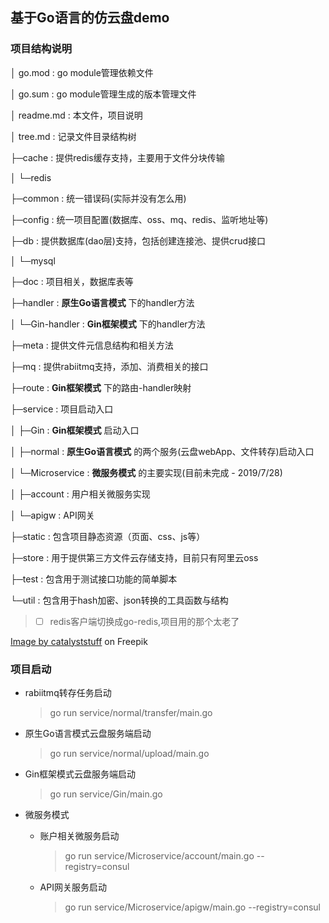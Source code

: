 ## 基于Go语言的仿云盘demo

### 项目结构说明

│  go.mod		: go module管理依赖文件

│  go.sum		: go module管理生成的版本管理文件

│  readme.md	: 本文件，项目说明

│  tree.md		: 记录文件目录结构树

├─cache		: 提供redis缓存支持，主要用于文件分块传输

│  └─redis

├─common		: 统一错误码(实际并没有怎么用)

├─config		: 统一项目配置(数据库、oss、mq、redis、监听地址等)

├─db			: 提供数据库(dao层)支持，包括创建连接池、提供crud接口

│  └─mysql

├─doc			: 项目相关，数据库表等

├─handler		: **原生Go语言模式** 下的handler方法

│  └─Gin-handler	: **Gin框架模式** 下的handler方法

├─meta			: 提供文件元信息结构和相关方法

├─mq			: 提供rabiitmq支持，添加、消费相关的接口

├─route			: **Gin框架模式** 下的路由-handler映射

├─service		: 项目启动入口

│  ├─Gin		: **Gin框架模式** 启动入口

│  ├─normal		: **原生Go语言模式** 的两个服务(云盘webApp、文件转存)启动入口

│  └─Microservice	: **微服务模式** 的主要实现(目前未完成 - 2019/7/28)

│      ├─account		: 用户相关微服务实现

│      └─apigw		: API网关

├─static		: 包含项目静态资源（页面、css、js等）

├─store		: 用于提供第三方文件云存储支持，目前只有阿里云oss

├─test		: 包含用于测试接口功能的简单脚本

└─util		: 包含用于hash加密、json转换的工具函数与结构

> - [ ] redis客户端切换成go-redis,项目用的那个太老了

<a href="https://www.freepik.com/free-vector/cute-astronaut-super-flying-cartoon-illustration_15644423.htm#query=astronaut&position=32&from_view=keyword&track=sph">Image by catalyststuff</a> on Freepik

### 项目启动

- rabiitmq转存任务启动

  > go run service/normal/transfer/main.go

- 原生Go语言模式云盘服务端启动

  > go run service/normal/upload/main.go

- Gin框架模式云盘服务端启动

  > go run service/Gin/main.go

- 微服务模式

  - 账户相关微服务启动

    > go run service/Microservice/account/main.go --registry=consul

  - API网关服务启动

    > go run service/Microservice/apigw/main.go --registry=consul

